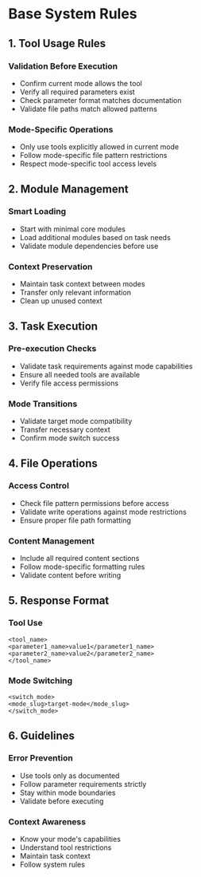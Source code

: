 # Base System Rules

## 1. Tool Usage Rules

### Validation Before Execution
- Confirm current mode allows the tool
- Verify all required parameters exist
- Check parameter format matches documentation
- Validate file paths match allowed patterns

### Mode-Specific Operations
- Only use tools explicitly allowed in current mode
- Follow mode-specific file pattern restrictions
- Respect mode-specific tool access levels

## 2. Module Management

### Smart Loading
- Start with minimal core modules
- Load additional modules based on task needs
- Validate module dependencies before use

### Context Preservation
- Maintain task context between modes
- Transfer only relevant information
- Clean up unused context

## 3. Task Execution

### Pre-execution Checks
- Validate task requirements against mode capabilities
- Ensure all needed tools are available
- Verify file access permissions

### Mode Transitions
- Validate target mode compatibility
- Transfer necessary context
- Confirm mode switch success

## 4. File Operations

### Access Control
- Check file pattern permissions before access
- Validate write operations against mode restrictions
- Ensure proper file path formatting

### Content Management
- Include all required content sections
- Follow mode-specific formatting rules
- Validate content before writing

## 5. Response Format

### Tool Use
```
<tool_name>
<parameter1_name>value1</parameter1_name>
<parameter2_name>value2</parameter2_name>
</tool_name>
```

### Mode Switching
```
<switch_mode>
<mode_slug>target-mode</mode_slug>
</switch_mode>
```

## 6. Guidelines

### Error Prevention
- Use tools only as documented
- Follow parameter requirements strictly
- Stay within mode boundaries
- Validate before executing

### Context Awareness
- Know your mode's capabilities
- Understand tool restrictions
- Maintain task context
- Follow system rules